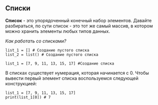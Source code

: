 ## Списки

**Список** - это упорядоченный конечный набор элементов. Давайте разбираться, по сути список - это тот же самый массив, в котором можно хранить элементы любых типов данных.

*Как работать со списками?*
```
list_1 = [] # Создание пустого списка
list_2 = list() # Создание пустого списка
```
```
list_1 = [7, 9, 11, 13, 15, 17] #Создание списка
```
В списках существует нумерация, которая начинается с 0. Чтобы
вывести первый элемент списка воспользуемся следующей конструкцией:
```
list_1 = [7, 9, 11, 13, 15, 17]
print(list_1[0]) # 7
```